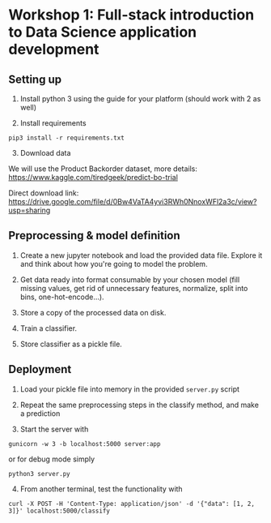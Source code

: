 # Workshop 1: Full-stack introduction to Data Science application development

## Setting up 

1. Install python 3 using the guide for your platform (should work with 2 as well)

2. Install requirements

```
pip3 install -r requirements.txt
```

3. Download data

We will use the Product Backorder dataset, more details:   
https://www.kaggle.com/tiredgeek/predict-bo-trial 

Direct download link:   
https://drive.google.com/file/d/0Bw4VaTA4yvi3RWh0NnoxWFl2a3c/view?usp=sharing 

## Preprocessing & model definition

1. Create a new jupyter notebook and load the provided data file. Explore it and think about how you're going to model the problem. 

2. Get data ready into format consumable by your chosen model (fill missing values, get rid of unnecessary features, normalize, split into bins, one-hot-encode...). 

3. Store a copy of the processed data on disk.

4. Train a classifier.
 
5. Store classifier as a pickle file.

## Deployment

1. Load your pickle file into memory in the provided `server.py` script

2. Repeat the same preprocessing steps in the classify method, and make a prediction

3. Start the server with 

```
gunicorn -w 3 -b localhost:5000 server:app
```

or for debug mode simply

```
python3 server.py
```

4. From another terminal, test the functionality with

```
curl -X POST -H 'Content-Type: application/json' -d '{"data": [1, 2, 3]}' localhost:5000/classify
```


